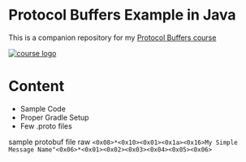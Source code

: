 # Protocol Buffers Example in Java

This is a companion repository for my [Protocol Buffers course](http://bit.ly/protocol-buffers-github)

[![course logo](https://i.imgur.com/8fFmWAV.png)](http://bit.ly/protocol-buffers-github)

# Content

- Sample Code
- Proper Gradle Setup
- Few .proto files

sample protobuf file raw
`<0x08>*<0x10><0x01><0x1a><0x16>My Simple Message Name"<0x06>*<0x01><0x02><0x03><0x04><0x05><0x06>`
